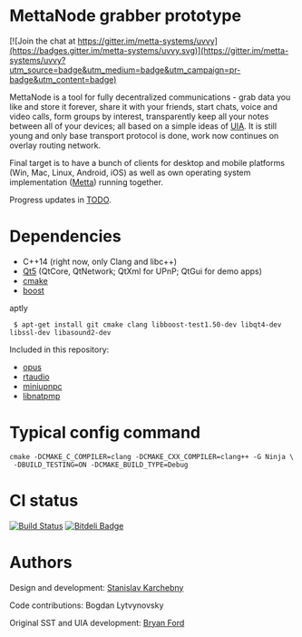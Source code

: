 MettaNode grabber prototype
===========================

[![Join the chat at https://gitter.im/metta-systems/uvvy](https://badges.gitter.im/metta-systems/uvvy.svg)](https://gitter.im/metta-systems/uvvy?utm_source=badge&utm_medium=badge&utm_campaign=pr-badge&utm_content=badge)

MettaNode is a tool for fully decentralized communications - grab data you like and store it forever, share it with your friends, start chats, voice and video calls, form groups by interest, transparently keep all your notes between all of your devices; all based on a simple ideas of [UIA](http://pdos.csail.mit.edu/uia/). It is still young and only base transport protocol is done, work now continues on overlay routing network.

Final target is to have a bunch of clients for desktop and mobile platforms (Win, Mac, Linux, Android, iOS) as well as own operating system implementation ([Metta](https://github.com/berkus/metta/wiki)) running together.

Progress updates in [TODO](TODO).

Dependencies
============

* C++14 (right now, only Clang and libc++)
* [Qt5](http://qt-project.org/) (QtCore, QtNetwork; QtXml for UPnP; QtGui for demo apps)
* [cmake](http://cmake.org/)
* [boost](http://boost.org/)

aptly
```
 $ apt-get install git cmake clang libboost-test1.50-dev libqt4-dev libssl-dev libasound2-dev
```

Included in this repository:

* [opus](http://opus-codec.org/)
* [rtaudio](http://www.music.mcgill.ca/~gary/rtaudio/)
* [miniupnpc](https://github.com/miniupnp/miniupnp/tree/master/miniupnpc)
* [libnatpmp](http://thebends.googlecode.com/svn/trunk/nat/pmp)

Typical config command
======================
```
cmake -DCMAKE_C_COMPILER=clang -DCMAKE_CXX_COMPILER=clang++ -G Ninja \
 -DBUILD_TESTING=ON -DCMAKE_BUILD_TYPE=Debug
```

CI status
=========
[![Build Status](https://secure.travis-ci.org/berkus/mettanode.png)](http://travis-ci.org/berkus/mettanode)
[![Bitdeli Badge](https://d2weczhvl823v0.cloudfront.net/berkus/mettanode/trend.png)](https://bitdeli.com/free "Bitdeli Badge")

Authors
=======
Design and development:
[Stanislav Karchebny](http://exocortex.madfire.net)

Code contributions:
Bogdan Lytvynovsky

Original SST and UIA development:
[Bryan Ford](http://www.brynosaurus.com)

